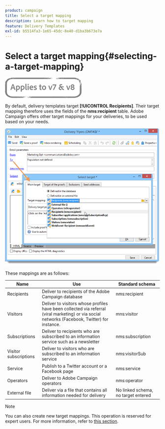 ```yaml
---
product: campaign
title: Select a target mapping
description: Learn how to target mapping
feature: Delivery Templates
exl-id: b5514fa3-1e65-45dc-8e40-d1ba3b673e7a
---
```

# Select a target mapping{#selecting-a-target-mapping}

![](../../assets/common.svg)

By default, delivery templates target **[!UICONTROL Recipients]**. Their target mapping therefore uses the fields of the **nms:recipient** table. Adobe Campaign offers other target mappings for your deliveries, to be used based on your needs. 

![](assets/delivery_select_mapping.png)

These mappings are as follows:

|  Name  | Use  | Standard schema  |
|---|---|---|
|  Recipients  | Deliver to recipients of the Adobe Campaign database  | nms:recipient  |
|  Visitors  | Deliver to visitors whose profiles have been collected via referral (viral marketing) or via social networks (Facebook, Twitter) for instance.  | mns:visitor  |
|  Subscriptions  | Deliver to recipients who are subscribed to an information service such as a newsletter  | nms:subscription  |
|  Visitor subscriptions  | Deliver to visitors who are subscribed to an information service  | nms:visitorSub  |
|  Service  | Publish to a Twitter account or a Facebook page  | nms:service  |
|  Operators  | Deliver to Adobe Campaign operators  | nms:operator  |
|  External file  | Deliver via a file that contains all information needed for delivery  | No linked schema, no target entered  |

>[!NOTE]
>
>You can also create new target mappings. This operation is reserved for expert users. For more information, refer to [this section](../../configuration/using/target-mapping.md).
